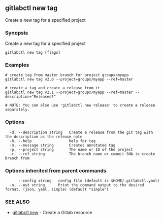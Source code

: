 ## gitlabctl new tag

Create a new tag for a specified project

### Synopsis

Create a new tag for a specified project

```
gitlabctl new tag [flags]
```

### Examples

```
# create tag from master branch for project groupx/myapp
gitlabctl new tag v2.0 --project=groupx/myapp --ref=master

# create a tag and create a release from it
gitlabctl new tag v2.1 --project=groupx/myapp --ref=master --description="Released!"

# NOTE: You can also use 'gitlabctl new release' to create a release separately.
```

### Options

```
  -d, --description string   Create a release from the git tag with the description as the release note
  -h, --help                 help for tag
  -m, --message string       Creates annotated tag
  -p, --project string       The name or ID of the project
  -r, --ref string           The branch name or commit SHA to create branch from
```

### Options inherited from parent commands

```
      --config string   config file (default is $HOME/.gitlabctl.yaml)
  -o, --out string      Print the command output to the desired format. (json, yaml, simple) (default "simple")
```

### SEE ALSO

* [gitlabctl new](gitlabctl_new.md)	 - Create a Gitlab resource

